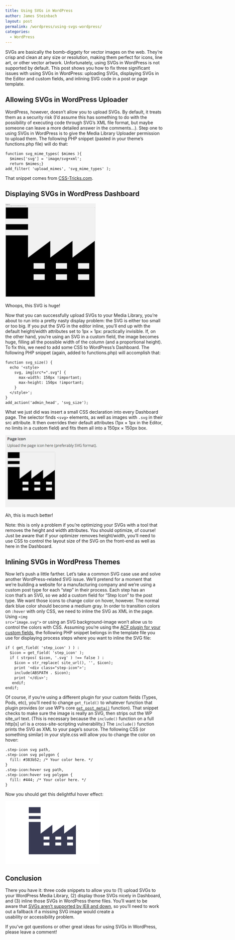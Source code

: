 ```yaml
---
title: Using SVGs in WordPress
author: James Steinbach
layout: post
permalink: /wordpress/using-svgs-wordpress/
categories:
  - WordPress
---
```

SVGs are basically the bomb-diggety for vector images on the web. They&#8217;re crisp and clean at any size or resolution, making them perfect for icons, line art, or other vector artwork. Unfortunately, using SVGs in WordPress is not supported by default. This post shows you how to fix three significant issues with using SVGs in WordPress: uploading SVGs, displaying SVGs in the Editor and custom fields, and inlining SVG code in a post or page template.

## Allowing SVGs in WordPress Uploader

WordPress, however, doesn&#8217;t allow you to upload SVGs. By default, it treats them as a security risk (I&#8217;d assume this has something to do with the possibility of executing code through SVG&#8217;s XML file format, but maybe someone can leave a more detailed answer in the comments&#8230;). Step one to using SVGs in WordPress is to give the Media Library Uploader permission to upload them. The following PHP snippet (pasted in your theme&#8217;s functions.php file) will do that:

```
function svg_mime_types( $mimes ){
  $mimes['svg'] = 'image/svg+xml';
  return $mimes;}
add_filter( 'upload_mimes', 'svg_mime_types' );
```

That snippet comes from <a title="CSS-Tricks: Allow SVG through WordPress Uploader" href="http://css-tricks.com/snippets/wordpress/allow-svg-through-wordpress-media-uploader/" target="_blank">CSS-Tricks.com</a>.

## Displaying SVGs in WordPress Dashboard

<div id="attachment_1251" style="width: 298px" class="wp-caption alignright">
  <img class="size-medium wp-image-1251" src="/images/Screen-Shot-2014-06-23-at-4.00.54-PM-288x300.png" alt="Default display of SVGs in WordPress custom field" width="288" height="300" />
  <p class="wp-caption-text">Whoops, this SVG is huge!</p>
</div>

Now that you can successfully upload SVGs to your Media Library, you&#8217;re about to run into a pretty nasty display problem: the SVG is either too small or too big. If you put the SVG in the editor inline, you&#8217;ll end up with the default height/width attributes set to 1px × 1px: practically invisible. If, on the other hand, you&#8217;re using an SVG in a custom field, the image becomes huge, filling all the possible width of the column (and a proportional height). To fix this, we need to add some CSS to WordPress&#8217;s Dashboard. The following PHP snippet (again, added to functions.php) will accomplish that:

```
function svg_size() {
  echo '<style>
    svg, img[src*=".svg"] {
      max-width: 150px !important;
      max-height: 150px !important;
    }
  </style>';
}
add_action('admin_head', 'svg_size');
```

What we just did was insert a small CSS declaration into every Dashboard page. The selector finds <code>&lt;svg&gt;</code> elements, as well as images with <code>.svg</code> in their src attribute. It then overrides their default attributes (1px × 1px in the Editor, no limits in a custom field) and fits them all into a 150px × 150px box.

<div id="attachment_1250" style="width: 1230px" class="wp-caption aligncenter">
  <img class="size-full wp-image-1250" src="/images/Screen-Shot-2014-06-23-at-3.58.53-PM.png" alt="Improved display of SVGs in WordPress custom field" width="1220" height="230" />
  <p class="wp-caption-text">Ah, this is much better!</p>
</div>

Note: this is only a problem if you&#8217;re optimizing your SVGs with a tool that removes the height and width attributes. You should optimize, of course! Just be aware that if your optimizer removes height/width, you&#8217;ll need to use CSS to control the layout size of the SVG on the front-end as well as here in the Dashboard.


## Inlining SVGs in WordPress Themes

Now let&#8217;s push a little farther. Let&#8217;s take a common SVG case use and solve another WordPress-related SVG issue. We&#8217;ll pretend for a moment that we&#8217;re building a website for a manufacturing company and we&#8217;re using a custom post type for each &#8220;step&#8221; in their process. Each step has an icon that&#8217;s an SVG, so we add a custom field for &#8220;Step Icon&#8221; to the post type. We want those icons to change color on hover, however. The normal dark blue color should become a medium gray. In order to transition colors on <code>:hover</code> with only CSS, we need to inline the SVG as XML in the page. Using <code>&lt;img src="image.svg"&gt;</code> or using an SVG background-image won&#8217;t allow us to control the colors with CSS. Assuming you&#8217;re using the <a title="Advanced Custom Fields WordPress Plugin" href="http://www.advancedcustomfields.com/" target="_blank">ACF plugin for your custom fields</a>, the following PHP snippet belongs in the template file you use for displaying process steps where you want to inline the SVG file:

```
if ( get_field( 'step_icon' ) ) :
  $icon = get_field( 'step_icon' );
  if ( strpos( $icon, '.svg' ) !== false ) :
    $icon = str_replace( site_url(), '', $icon);
    print '<div class="step-icon">';
    include(ABSPATH . $icon);
    print '</div>';
   endif;
endif;
```

Of course, if you&#8217;re using a different plugin for your custom fields (Types, Pods, etc), you&#8217;ll need to change <code>get_field()</code> to whatever function that plugin provides (or use WP&#8217;s core <a title="WordPress Codex: get_post_meta()" href="http://codex.wordpress.org/Function_Reference/get_post_meta" target="_blank"><code>get_post_meta()</code></a> function). That snippet checks to make sure the image is really an SVG, then strips out the WP site_url text. (This is necessary because the <code>include()</code> function on a full http[s] url is a cross-site-scripting vulnerability.) The <code>include()</code> function prints the SVG as XML to your page&#8217;s source. The following CSS (or something similar) in your style.css will allow you to change the color on hover:

```
.step-icon svg path,
.step-icon svg polygon {
  fill: #383b52; /* Your color here. */
}
.step-icon:hover svg path,
.step-icon:hover svg polygon {
  fill: #444; /* Your color here. */
}
```

Now you should get this delightful hover effect:

<img class="alignright size-full wp-image-1254" src="/images/svg-hover.gif" alt="CSS Hover Effects for Inline SVGs in WordPress" width="301" height="200" />

## Conclusion

There you have it: three code snippets to allow you to (1) upload SVGs to your WordPress Media Library, (2) display those SVGs nicely in Dashboard, and (3) inline those SVGs in WordPress theme files. You&#8217;ll want to be aware that <a title="Can I Use: SVG" href="http://caniuse.com/svg" target="_blank">SVGs aren&#8217;t supported by IE8 and down</a>, so you&#8217;ll need to work out a fallback if a missing SVG image would create a usability or accessibility problem.

If you&#8217;ve got questions or other great ideas for using SVGs in WordPress, please leave a comment!